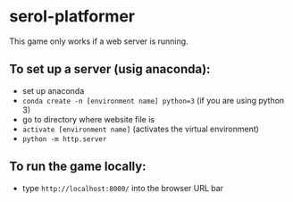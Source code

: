 # serol-platformer
This game only works if a web server is running.

## To set up a server (usig anaconda):
* set up anaconda
* `conda create -n [environment name] python=3` (if you are using python 3)
* go to directory where website file is
* `activate [environment name]` (activates the virtual environment)
* `python -m http.server`

## To run the game locally:
* type `http://localhost:8000/` into the browser URL bar
